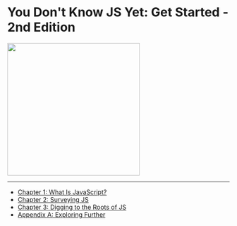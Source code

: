 # You Don't Know JS Yet: Get Started - 2nd Edition

<img src="images/cover.png" width="300">

-----
* [Chapter 1: What Is JavaScript?](ch1.md)
* [Chapter 2: Surveying JS](ch2.md)
* [Chapter 3: Digging to the Roots of JS](ch3.md)
* [Appendix A: Exploring Further](apA.md)
